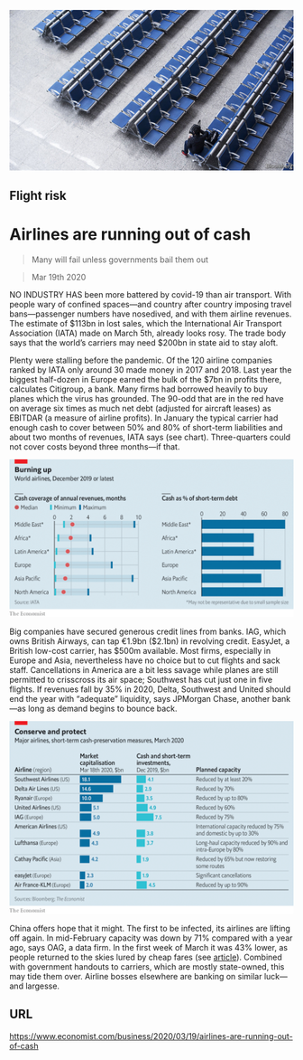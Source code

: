 ![](./images/20200321_WBP503.jpg)

## Flight risk

# Airlines are running out of cash

> Many will fail unless governments bail them out

> Mar 19th 2020

NO INDUSTRY HAS been more battered by covid-19 than air transport. With people wary of confined spaces—and country after country imposing travel bans—passenger numbers have nosedived, and with them airline revenues. The estimate of $113bn in lost sales, which the International Air Transport Association (IATA) made on March 5th, already looks rosy. The trade body says that the world’s carriers may need $200bn in state aid to stay aloft.

Plenty were stalling before the pandemic. Of the 120 airline companies ranked by IATA only around 30 made money in 2017 and 2018. Last year the biggest half-dozen in Europe earned the bulk of the $7bn in profits there, calculates Citigroup, a bank. Many firms had borrowed heavily to buy planes which the virus has grounded. The 90-odd that are in the red have on average six times as much net debt (adjusted for aircraft leases) as EBITDAR (a measure of airline profits). In January the typical carrier had enough cash to cover between 50% and 80% of short-term liabilities and about two months of revenues, IATA says (see chart). Three-quarters could not cover costs beyond three months—if that.



![](./images/20200321_WBC803.png)

Big companies have secured generous credit lines from banks. IAG, which owns British Airways, can tap €1.9bn ($2.1bn) in revolving credit. EasyJet, a British low-cost carrier, has $500m available. Most firms, especially in Europe and Asia, nevertheless have no choice but to cut flights and sack staff. Cancellations in America are a bit less savage while planes are still permitted to crisscross its air space; Southwest has cut just one in five flights. If revenues fall by 35% in 2020, Delta, Southwest and United should end the year with “adequate” liquidity, says JPMorgan Chase, another bank—as long as demand begins to bounce back.



![](./images/20200321_WBC438.png)

China offers hope that it might. The first to be infected, its airlines are lifting off again. In mid-February capacity was down by 71% compared with a year ago, says OAG, a data firm. In the first week of March it was 43% lower, as people returned to the skies lured by cheap fares (see [article](https://www.economist.com//graphic-detail/2020/03/21/as-western-flights-shut-down-chinese-routes-are-opening-again)). Combined with government handouts to carriers, which are mostly state-owned, this may tide them over. Airline bosses elsewhere are banking on similar luck—and largesse.

## URL

https://www.economist.com/business/2020/03/19/airlines-are-running-out-of-cash
